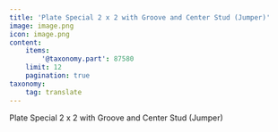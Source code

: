 ```yaml
---
title: 'Plate Special 2 x 2 with Groove and Center Stud (Jumper)'
image: image.png
icon: image.png
content:
    items:
        '@taxonomy.part': 87580
    limit: 12
    pagination: true
taxonomy:
    tag: translate
---
```


Plate Special 2 x 2 with Groove and Center Stud (Jumper)
